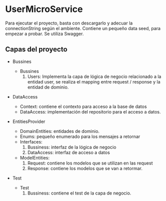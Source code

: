 # UserMicroService
Para ejecutar el proyecto, basta con descargarlo y adecuar la connectionString según el ambiente.
Contiene un pequeño data seed, para empezar a probar.
Se utiliza Swagger.

## Capas del proyecto
- Bussines
  - Bussines
    1. Users: Implementa la capa de lógica de negocio relacionado a la entidad user, se realiza el mapping entre request / response y la entidad de dominio.

- DataAccess
  - Context: contiene el contexto para acceso a la base de datos
  - DataAccess: implementación del repositorio para el acceso a datos.
  
- EntitiesProvider
  - DomainEntities: entidades de dominio.
  - Enums: pequeño enumerado para los mensajes a retornar
  - Interfaces: 
    1. Bussiness: interfaz de la lógica de negocio
    2. DataAccess: interfaz de acceso a datos
  - ModelEntities:
    1. Request: contiene los modelos que se utilizan en las request
    2. Response: contiene los modelos que se van a retormar.
  
- Test
  - Test
    1. Bussiness: contiene el test de la capa de negocio.
